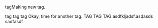 tagMaking new tag.

tag tag tag Okay, time for another tag. TAG TAG TAG.asdfkljadsf.asdasds
sadfasdf
